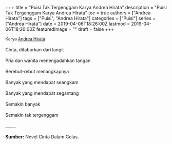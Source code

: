 +++
title = "Puisi Tak Tergenggam Karya Andrea Hirata"
description = "Puisi Tak Tergenggam Karya Andrea Hirata"
toc = true
authors = ["Andrea Hirata"]
tags = ["Puisi", "Andrea Hirata"]
categories = ["Puisi"]
series = ["Andrea Hirata"]
date = 2019-04-06T18:26:00Z
lastmod = 2019-04-06T18:26:00Z
featuredImage = ""
draft = false
+++

<div style="text-align: justify;">
<div style="font-size: small;">Karya <a href="/authors/andrea-hirata/" target="_blank">Andrea Hirata</a></div><br />
Cinta, ditaburkan dari langit<br /><br />Pria dan wanita menengadahkan tangan<br /><br />Berebut-rebut menangkapnya<br /><br />Banyak yang mendapat seangkam<br /><br />Banyak yang mendapat segantang<br /><br />Semakin banyak<br /><br />Semakin tak tergenggam<br /><br />
_____<br /><br /><b>Sumber:</b> Novel Cinta Dalam Gelas.</div>
